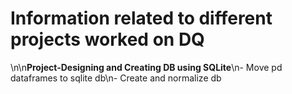 # Information related to different projects worked on DQ
\n\n**Project-Designing and Creating DB using SQLite**\n- Move pd dataframes to sqlite db\n- Create and normalize db
